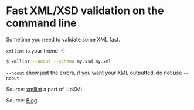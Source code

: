 # Fast XML/XSD validation on the command line

Sometime you need to validate some XML fast.

`xmllint` is your friend :-)

```bash
$ xmllint --noout --schema my.xsd my.xml
```

`--noout` show just the errors, if you want your XML outputted, do not use `--noout`

Source: [xmllint](http://xmlsoft.org/xmllint.html) a part of LibXML.

Source: [Blog](http://www.silverink.nl/validating-xml-xsd-mac/)

